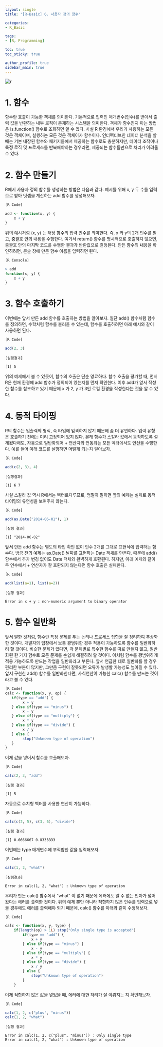 ```yaml
---
layout: single
title: "[R-Basic] 6. 사용자 정의 함수"

categories:
- R_Basic

tags:
- [R, Programming]

toc: true
toc_sticky: true

author_profile: true
sidebar_main: true
---
```


![r](/assets/images/blog_template/R.jpg)

# 1. 함수
함수란 호출이 가능한 객체를 의미한다. 기본적으로 입력인 매개변수(인수)를 받아서 출력 값을 반환하는 내부 로직이 존재하는 시스템을 의미한다.
객체가 함수인지 아는 방법은 is.function() 함수로 조회하면 알 수 있다. 사실 R 환경에서 우리가 사용하는 모든 것은 객체이며, 실행하는 모든 것은 객체이자 함수이다.
인터렉티브한 데이터 분석을 할 때는 기본 내장된 함수와 패키지들에서 제공하는 함수로도 충분하지만, 데이터 조작이나 특정 로직 및 프로세스를 반복해야하는 경우라면, 제공되는 함수들만으로 처리가 어려울 수 있다.

# 2. 함수 만들기
R에서 사용자 정의 함수를 생성하는 방법은 다음과 같다. 예시를 위해 x, y 두 수를 입력으로 받아 덧셈을 계산하는 add 함수를 생성해보자.

```R
[R Code]

add <- function(x, y) {
    x + y
}
```

위의 예시처럼 (x, y) 는 해당 함수의 입력 인수를 의미한다. 즉, x 와 y의 2개 인수를 받고, 중괄호 안의 내용을 수행한다. 여기서 return() 함수를 명시적으로 호출하지 않으면, 중괄호 안의 마지막 코드를 수행한 결과가 반환값으로 결정된다. 만든 함수의 내용을 확인하려면, 콘솔 창에 만든 함수 이름을 입력하면 된다.

```R
[R Console]

> add
function(x, y) {
    x + y
}
```

# 3. 함수 호출하기
이번에는 앞서 만든 add 함수를 호출하는 방법을 알아보자. 일단 add() 함수처럼 함수를 정의하면, 수학처럼 함수를 불러올 수 있는데, 함수를 호출하려면 아래 예시와 같이 사용하면 된다.

```R
[R Code]

add(2, 3)
```

```text
[실행결과]

[1] 5
```

위의 예제에서 볼 수 있듯이, 함수의 호출은 단순 명료하다. 함수 호출을 평가할 때, 먼저 R은 현재 환경에 add 함수가 정의되어 있는지를 먼저 확인한다. 이후 add가 앞서 작성한 함수를 참조하고 있기 때문에 x 가 2, y 가 3인 로컬 환경을 작성한다는 것을 알 수 있다.

# 4. 동적 타이핑
R의 함수는 입출력의 형식, 즉 타입에 엄격하지 않기 때문에 좀 더 유연하다. 입력 유형은 호출하기 전에는 미리 고정되어 있지 않다. 본래 함수가 스칼라 값에서 동작하도록 설계됬다해도, 자동으로 일반화되어 + 연산자와 연동되는 모든 벡터에서도 연산을 수행한다. 예를 들어 아래 코드를 실행하면 어떻게 되는지 알아보자.

```R 
[R Code]

add(c(2, 3), 4)
```

```text
[실행결과]

[1] 6 7
```

사실 스칼라 값 역시 R에서는 벡터로다루므로, 엄밀히 말하면 앞의 예제는 실제로 동적 타이밍의 유연성을 보여주지 않는다.

```R
[R Code]

add(as.Date("2014-06-01"), 1)
```

```text
[실행 결과]

[1] "2014-06-02"
```

앞서 만든 add 함수는 별도의 타입 확인 없이 인수 2개를 그대로 표현식에 입력하는 함수다. 방금 전의 예제는 as.Date() 날짜를 표현하는 Date 객체를 만든다. 때문에 add() 함수에서 추가 변경 없이도 Date 객체와 완벽하게 호환된다. 하지만, 아래 예제와 같이 두 인수에서 + 연산자가 잘 호환되지 않는다면 함수 호출은 실패한다.

```R
[R Code]

add(list(a=1), list(a=2))
```

```text
[실행 결과]

Error in x + y : non-numeric argument to binary operator
```

# 5. 함수 일반화
앞서 말한 것처럼, 함수란 특정 문제를 푸는 논리나 프로세스 집합을 잘 정리하여 추상화한 것이다. 개발자의 입장에서 보통 광범위한 경우 적용이 가능하도록 함수를 일반화하려 할 것이다. 비슷한 문제가 있다면, 각 문제별로 특수한 함수를 따로 만들지 않고, 일반화된 한 가지 함수로 모든 문제를 손쉽게 해결하려 할 것이다. 이처럼 함수를 광범위하게 적용 가능하도록 만드는 작업을 일반화라고 부른다. 앞서 언급한 데로 일반화를 할 경우 편리한 부분이 많지만, 그만큼 구현이 잘못되면 오류가 발생할 가능성도 높아질 수 있다.
앞서 구현한 add() 함수를 일반화한다면, 사칙연산이 가능한 calc() 함수를 만드는 것이라고 볼 수 있다.

```R
[R Code]
calc <- function(x, y, op) {
   if(type == "add") {
        x + y
   } else if(type == "minus") {
        x - y
   } else if(type == "multiply") {
        x * y
   } else if(type == "divide") {
        x / y
   } else {
        stop("Unknown type of operation")
   }
}
```

이제 값을 넣어서 함수를 호출해보자.

```R
[R Code]

calc(2, 3, "add")
```

```text
[실행 결과]

[1] 5
```

자동으로 수치형 벡터를 사용한 연산이 가능하다.

```R
[R Code]

calc(c(2, 5), c(3, 6), "divide")
```

```text
[실행 결과]

[1] 0.6666667 0.8333333
```

이번에는 type 매개변수에 부적합한 값을 입력해보자.

```R
[R Code]

calc(1, 2, "what")
```

```text
[실행결과]

Error in calc(1, 2, "what") : Unknown type of operation
```

우리가 만든 calc() 함수에서 "what" 이 없기 때문에 에러에도 알 수 없는 인자가 넘어왔다는 에러를 출력한 것이다. 위의 예제 뿐만 아니라 적합하지 않은 인수를 입력으로 넣을 경우에도 에러를 출력해야 되기 때문에, calc() 함수를 아래와 같이 수정해보자.

```R
[R Code]

calc <- function(x, y, type) {
    if(length(op) > 1L) stop("Only single type is accepted")
        if(type == "add") {
            x + y
        } else if(type == "minus") {
            x - y
        } else if(type == "multiply") {
            x * y
        } else if(type == "divide") {
            x / y
        } else {
            stop("Unknown type of operation")
        }
    }
```

이제 적합하지 않은 값을 넣었을 때, 에러에 대한 처리가 잘 이뤄지는 지 확인해보자.

```R
[R Code]

calc(1, 2, c("plus", "minus"))
calc(1, 2, "what")
```

```text
[실행 결과]

Error in calc(1, 2, c("plus", "minus")) : Only single type
Error in calc(1, 2, "what") : Unknown type of operation
```

